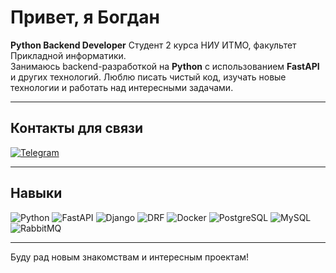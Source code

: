 # Привет, я Богдан

**Python Backend Developer** 
Студент 2 курса НИУ ИТМО, факультет Прикладной информатики.  
Занимаюсь backend-разработкой на **Python** с использованием **FastAPI** и других технологий.
Люблю писать чистый код, изучать новые технологии и работать над интересными задачами.  

---

## Контакты для связи
[![Telegram](https://img.shields.io/badge/Telegram-26A5E4?style=for-the-badge&logo=telegram&logoColor=white)](https://t.me/Bogdan_Mezentsev)

---

## Навыки
![Python](https://img.shields.io/badge/-Python-3776AB?style=for-the-badge&logo=python&logoColor=white)
![FastAPI](https://img.shields.io/badge/-FastAPI-009688?style=for-the-badge&logo=fastapi&logoColor=white)
![Django](https://img.shields.io/badge/-Django-092E20?style=for-the-badge&logo=django&logoColor=white)
![DRF](https://img.shields.io/badge/-DRF-ff1709?style=for-the-badge&logo=django&logoColor=white)
![Docker](https://img.shields.io/badge/-Docker-2496ED?style=for-the-badge&logo=docker&logoColor=white)
![PostgreSQL](https://img.shields.io/badge/PostgreSQL-316192?style=for-the-badge&logo=postgresql&logoColor=white)
![MySQL](https://img.shields.io/badge/MySQL-005C84?style=for-the-badge&logo=mysql&logoColor=white)
![RabbitMQ](https://img.shields.io/badge/-RabbitMQ-FF6600?style=for-the-badge&logo=rabbitmq&logoColor=white)

---

Буду рад новым знакомствам и интересным проектам!
